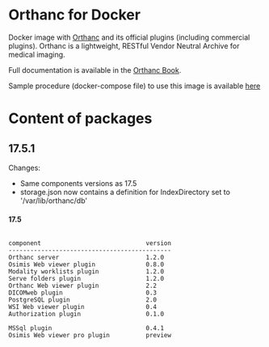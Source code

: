 # Orthanc for Docker
Docker image with [Orthanc](http://www.orthanc-server.com/) and its official plugins (including commercial plugins). Orthanc is a lightweight, RESTful Vendor Neutral Archive for medical imaging.

Full documentation is available in the [Orthanc Book](http://book.orthanc-server.com/users/docker.html).

Sample procedure (docker-compose file) to use this image is available [here](https://bitbucket.org/snippets/osimis/eynLn/running-orthanc-with-docker)

# Content of packages

## 17.5.1

Changes:

- Same components versions as 17.5
- storage.json now contains a definition for IndexDirectory set to '/var/lib/orthanc/db'


#### 17.5

```

component                             version
---------------------------------------------
Orthanc server                        1.2.0
Osimis Web viewer plugin              0.8.0
Modality worklists plugin             1.2.0
Serve folders plugin                  1.2.0
Orthanc Web viewer plugin             2.2
DICOMweb plugin                       0.3
PostgreSQL plugin                     2.0
WSI Web viewer plugin                 0.4
Authorization plugin                  0.1.0

MSSql plugin                          0.4.1
Osimis Web viewer pro plugin          preview

```